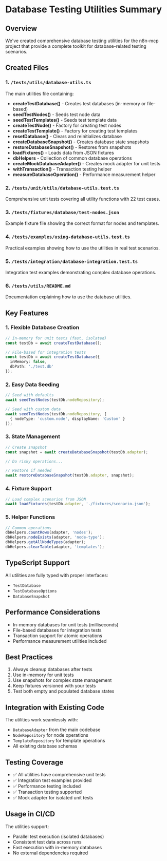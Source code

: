 # Database Testing Utilities Summary

## Overview
We've created comprehensive database testing utilities for the n8n-mcp project that provide a complete toolkit for database-related testing scenarios.

## Created Files

### 1. `/tests/utils/database-utils.ts`
The main utilities file containing:
- **createTestDatabase()** - Creates test databases (in-memory or file-based)
- **seedTestNodes()** - Seeds test node data
- **seedTestTemplates()** - Seeds test template data
- **createTestNode()** - Factory for creating test nodes
- **createTestTemplate()** - Factory for creating test templates
- **resetDatabase()** - Clears and reinitializes database
- **createDatabaseSnapshot()** - Creates database state snapshots
- **restoreDatabaseSnapshot()** - Restores from snapshots
- **loadFixtures()** - Loads data from JSON fixtures
- **dbHelpers** - Collection of common database operations
- **createMockDatabaseAdapter()** - Creates mock adapter for unit tests
- **withTransaction()** - Transaction testing helper
- **measureDatabaseOperation()** - Performance measurement helper

### 2. `/tests/unit/utils/database-utils.test.ts`
Comprehensive unit tests covering all utility functions with 22 test cases.

### 3. `/tests/fixtures/database/test-nodes.json`
Example fixture file showing the correct format for nodes and templates.

### 4. `/tests/examples/using-database-utils.test.ts`
Practical examples showing how to use the utilities in real test scenarios.

### 5. `/tests/integration/database-integration.test.ts`
Integration test examples demonstrating complex database operations.

### 6. `/tests/utils/README.md`
Documentation explaining how to use the database utilities.

## Key Features

### 1. Flexible Database Creation
```typescript
// In-memory for unit tests (fast, isolated)
const testDb = await createTestDatabase();

// File-based for integration tests
const testDb = await createTestDatabase({
  inMemory: false,
  dbPath: './test.db'
});
```

### 2. Easy Data Seeding
```typescript
// Seed with defaults
await seedTestNodes(testDb.nodeRepository);

// Seed with custom data
await seedTestNodes(testDb.nodeRepository, [
  { nodeType: 'custom.node', displayName: 'Custom' }
]);
```

### 3. State Management
```typescript
// Create snapshot
const snapshot = await createDatabaseSnapshot(testDb.adapter);

// Do risky operations...

// Restore if needed
await restoreDatabaseSnapshot(testDb.adapter, snapshot);
```

### 4. Fixture Support
```typescript
// Load complex scenarios from JSON
await loadFixtures(testDb.adapter, './fixtures/scenario.json');
```

### 5. Helper Functions
```typescript
// Common operations
dbHelpers.countRows(adapter, 'nodes');
dbHelpers.nodeExists(adapter, 'node-type');
dbHelpers.getAllNodeTypes(adapter);
dbHelpers.clearTable(adapter, 'templates');
```

## TypeScript Support
All utilities are fully typed with proper interfaces:
- `TestDatabase`
- `TestDatabaseOptions`
- `DatabaseSnapshot`

## Performance Considerations
- In-memory databases for unit tests (milliseconds)
- File-based databases for integration tests
- Transaction support for atomic operations
- Performance measurement utilities included

## Best Practices
1. Always cleanup databases after tests
2. Use in-memory for unit tests
3. Use snapshots for complex state management
4. Keep fixtures versioned with your tests
5. Test both empty and populated database states

## Integration with Existing Code
The utilities work seamlessly with:
- `DatabaseAdapter` from the main codebase
- `NodeRepository` for node operations
- `TemplateRepository` for template operations
- All existing database schemas

## Testing Coverage
- ✅ All utilities have comprehensive unit tests
- ✅ Integration test examples provided
- ✅ Performance testing included
- ✅ Transaction testing supported
- ✅ Mock adapter for isolated unit tests

## Usage in CI/CD
The utilities support:
- Parallel test execution (isolated databases)
- Consistent test data across runs
- Fast execution with in-memory databases
- No external dependencies required